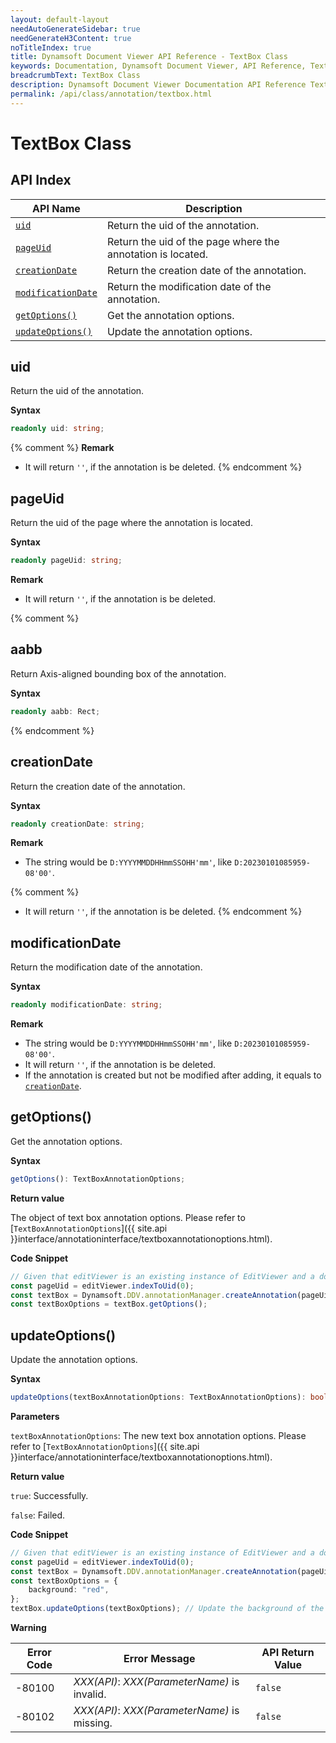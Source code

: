 ```yaml
---
layout: default-layout
needAutoGenerateSidebar: true
needGenerateH3Content: true
noTitleIndex: true
title: Dynamsoft Document Viewer API Reference - TextBox Class
keywords: Documentation, Dynamsoft Document Viewer, API Reference, TextBox Class
breadcrumbText: TextBox Class
description: Dynamsoft Document Viewer Documentation API Reference TextBox Class Page
permalink: /api/class/annotation/textbox.html
---
```


# TextBox Class

## API Index

| API Name               | Description                                                 |
| ---------------------- | ----------------------------------------------------------- |
| [`uid`](#uid)              | Return the uid of the annotation.                           |
| [`pageUid`](#pageuid)          | Return the uid of the page where the annotation is located. |
| [`creationDate`](#creationdate)     | Return the creation date of the annotation.                 |
| [`modificationDate`](#modificationdate) | Return the modification date of the annotation.             |
| [`getOptions()`](#getoptions)     | Get the annotation options.                                 |
| [`updateOptions()`](#updateoptions)  | Update the annotation options.                              |

## uid

Return the uid of the annotation.

**Syntax**

```typescript
readonly uid: string;
```

{% comment %}
**Remark**

- It will return `''`, if the annotation is be deleted.
{% endcomment %}

## pageUid

Return the uid of the page where the annotation is located.

**Syntax**

```typescript
readonly pageUid: string;
```

**Remark**

- It will return `''`, if the annotation is be deleted.

{% comment %}

## aabb

Return Axis-aligned bounding box of the annotation.

**Syntax**

```typescript
readonly aabb: Rect;
```

{% endcomment %}

## creationDate

Return the creation date of the annotation.

**Syntax**

```typescript
readonly creationDate: string;
```

**Remark**

- The string would be `D:YYYYMMDDHHmmSSOHH'mm'`, like `D:20230101085959-08'00'`.

{% comment %}

- It will return `''`, if the annotation is be deleted.
{% endcomment %}

## modificationDate

Return the modification date of the annotation.

**Syntax**

```typescript
readonly modificationDate: string;
```

**Remark**

- The string would be `D:YYYYMMDDHHmmSSOHH'mm'`, like `D:20230101085959-08'00'`.
- It will return `''`, if the annotation is be deleted.
- If the annotation is created but not be modified after adding, it equals to [`creationDate`](#creationdate).

## getOptions()

Get the annotation options.

**Syntax**

```typescript
getOptions(): TextBoxAnnotationOptions;
```

**Return value**

The object of text box annotation options. Please refer to [`TextBoxAnnotationOptions`]({{ site.api }}interface/annotationinterface/textboxannotationoptions.html).

**Code Snippet**

```typescript
// Given that editViewer is an existing instance of EditViewer and a document is currently open.
const pageUid = editViewer.indexToUid(0);
const textBox = Dynamsoft.DDV.annotationManager.createAnnotation(pageUid, "textBox"); // Create a default TextBox annotation instance.
const textBoxOptions = textBox.getOptions();
```

## updateOptions()

Update the annotation options.

**Syntax**

```typescript
updateOptions(textBoxAnnotationOptions: TextBoxAnnotationOptions): boolean;
```

**Parameters**

`textBoxAnnotationOptions`: The new text box annotation options. Please refer to [`TextBoxAnnotationOptions`]({{ site.api }}interface/annotationinterface/textboxannotationoptions.html).

**Return value**

`true`: Successfully.

`false`: Failed.

**Code Snippet**

```typescript
// Given that editViewer is an existing instance of EditViewer and a document is currently open.
const pageUid = editViewer.indexToUid(0);
const textBox = Dynamsoft.DDV.annotationManager.createAnnotation(pageUid, "textBox"); // Create a default TextBox annotation instance.
const textBoxOptions = {
    background: "red",
};
textBox.updateOptions(textBoxOptions); // Update the background of the text box to red.
```

**Warning**

 Error Code  | Error Message                                        | API Return Value
--------|-----------------------------------------------------|----------------------
 -80100 | *XXX(API)*: *XXX(ParameterName)* is invalid.   | `false`
 -80102 | *XXX(API)*: *XXX(ParameterName)* is missing.  | `false`
